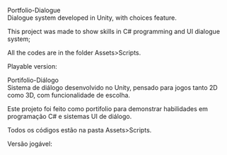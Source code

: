 Portfolio-Dialogue  
Dialogue system developed in Unity, with choices feature.  

This project was made to show skills in C# programming and UI dialogue system;

All the codes are in the folder Assets>Scripts.

Playable version: 

Portifolio-Diálogo  
Sistema de diálogo desenvolvido no Unity, pensado para jogos tanto 2D como 3D, com funcionalidade de escolha.  

Este projeto foi feito como portifolio para demonstrar habilidades em programação C# e sistemas UI de diálogo.  

Todos os códigos estão na pasta Assets>Scripts.  

Versão jogável: 
